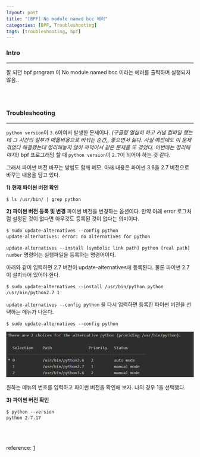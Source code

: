 ```yaml
---
layout: post
title: "[BPF] No module named bcc 에러"
categories: [BPF, Troubleshooting]
tags: [troubleshooting, bpf]
---
```


### Intro
---
잘 되던 bpf program 이 No module named bcc 이라는 에러를 출력하며 실행되지 않음..

<br><br>
### Troubleshooting
---
`python version`이 `3.6`이여서 발생한 문제이다.
_(구글링 열심히 하고 커널 컴파일 했는데 그 시간의 일부가 매몰비용으로 바뀌는 순간,, 좋으면서 싫다. 사실 예전에도 이 문제 겪었다 해결했는데 정리해놓지 않아 까먹어서 같은 문제를 또 겪었다. 이번에는 정리해야지!)_
bpf 프로그래밍 할 때 `python version`이 `2.7`이 되어야 하는 것 같다.

그래서 파이썬 버전 바꾸는 방법도 함께 메모.
아래 내용은 파이썬 3.6을 2.7 버전으로 바꾸는 내용을 담고 있다.

**1) 현재 파이썬 버전 확인**
```console
$ ls /usr/bin/ | grep python
```

**2) 파이썬 버전 등록 및 변경**
파이썬 버전을 변경하는 옵션이다.
만약 아래 error 로그처럼 설정된 것이 없다면 아무것도 등록된 것이 없다는 의미이다.

```console
$ sudo update-alternatives --config python
update-alternatives: error: no alternatives for python
```

`update-alternatives --install [symbolic link path] python [real path] number` 명령어는 실행파일을 등록하는 명령어이다.

아래와 같이 입력하면 2.7 버전이 update-alternatives에 등록된다. 물론 파이썬 2.7이 설치되어 있어야 한다.

```console
$ sudo update-alternatives --install /usr/bin/python python /usr/bin/python2.7 1
```

`update-alternatives --config python` 을 다시 입력하면 등록한 파이썬 버전을 선택하는 메뉴가 나온다.

```console
$ sudo update-alternatives --config python
```
![img](/assets/img/posts/201219_1.png)

원하는 메뉴의 번호를 입력하고 파이썬 버전을 확인해 보자.
나의 경우 1을 선택했다.

**3) 파이썬 버전 확인**

```console
$ python --version
python 2.7.17
```

<br><br><br>
reference: [1](https://codechacha.com/ko/change-python-version/)


